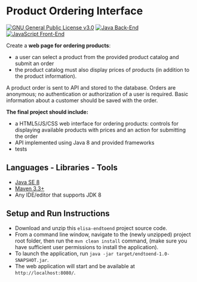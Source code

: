 # Product Ordering Interface

[![GNU General Public License v3.0](https://img.shields.io/badge/license-GPL%20v3.0-green.svg)][1]
[![Java Back-End](https://img.shields.io/badge/back--end-Java-blue.svg)][2]
[![JavaScript Front-End](https://img.shields.io/badge/front--end-JavaScript-F4D03F.svg)][3]

Create a **web page for ordering products**:
- a user can select	a product from the provided product	catalog	and	submit an order
- the product catalog must also	display	prices of products (in addition	to the product information).

A product order	is sent	to API and stored to the database. Orders are anonymous; no authentication or authorization of 
a user is required. Basic information about	a customer should be saved with	the	order.

**The final project should include:**
- a HTML5/JS/CSS web interface for ordering	products: controls for displaying available	products with prices 
and an action for submitting the order	
- API implemented using Java 8 and provided	frameworks
- tests


## Languages - Libraries - Tools

- [Java SE 8][4]
- [Maven 3.3+][5]
- Any IDE/editor that supports JDK 8

## Setup and Run Instructions

- Download and unzip this `elisa-endtoend` project source code.
- From a command line window, navigate to the (newly unzipped) project root folder, then run the `mvn clean install` 
command, (make sure you have sufficient user permissions to install the application).
- To launch the application, run `java -jar target/endtoend-1.0-SNAPSHOT.jar`.
- The web application will start and be available at `http://localhost:8080/`.


[1]: https://github.com/SolangeUG/elisa-endtoend/blob/master/LICENSE
[2]: http://java.com/en/
[3]: https://www.javascript.com/
[4]: http://www.oracle.com/technetwork/java/javase/downloads/jdk8-downloads-2133151.html
[5]: https://maven.apache.org/download.cgi
